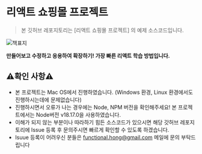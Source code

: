 # 리액트 쇼핑몰 프로젝트

> 본 깃허브 레포지토리는 [리액트 쇼핑몰 프로젝트] 의 예제 소스코드입니다.

![책표지](https://github.com/Hong-JunHyeok/shopping_app_example/assets/48292190/333394d3-04f6-4ba7-884a-7fc2389eb2ef)

**만들어보고 수정하고 응용하여 확장하기! 가장 빠른 리액트 학습 방법입니다.**

## ⚠️확인 사항⚠️

- 본 프로젝트는 Mac OS에서 진행하였습니다. (Windows 환경, Linux 환경에서도 진행하시는데에 문제없습니다)
- 진행하시면서 오류가 나는 경우에는 Node, NPM 버전을 확인해주세요! 본 프로젝트에서는 Node버전 v18.17.0을 사용하였습니다.
- 이해가 되지 않는 부분이나 따라하기 힘든 소스코드가 있으시면 해당 갓허브 레포지토리에 Issue 등록 후 문의주시면 빠르게 확인할 수 있도록 하겠습니다.
- Isuue 등록이 어려우신 분들은 functional.hong@gmail.com 메일에 문의 부탁드립니다
